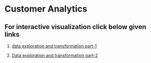 # Customer Analytics

## For interactive visualization click below given links

1. [data exploration and transformation part-1](https://nbviewer.org/github/aditya-jyoti-das/customer-analytics-for-nbviewer/blob/master/1.%20Customer%20Analytics%20%28exploration%20and%20transformation-1%29.ipynb)

2. [Data exploration and transformation part-2](https://nbviewer.org/github/aditya-jyoti-das/customer-analytics-for-nbviewer/blob/master/2.%20exploration%20and%20transformation-2.ipynb)